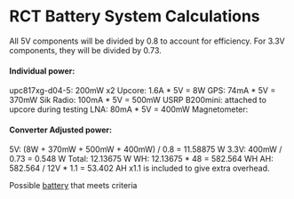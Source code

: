 # RCT Battery System Calculations

All 5V components will be divided by 0.8 to account for efficiency. For 3.3V components, they will be divided by 0.73.

#### Individual power: 
upc817xg-d04-5: 200mW x2
Upcore: 1.6A * 5V = 8W 
GPS: 74mA * 5V = 370mW
Sik Radio: 100mA * 5V = 500mW
USRP B200mini: attached to upcore during testing
LNA: 80mA * 5V = 400mW
Magnetometer: 


#### Converter Adjusted power:
5V: (8W + 370mW + 500mW + 400mW) / 0.8 = 11.58875 W
3.3V: 400mW / 0.73 = 0.548 W
Total: 12.13675 W
WH: 12.13675 * 48 = 582.564 WH
AH: 582.564 / 12V * 1.1 = 53.402 AH
x1.1 is included to give extra overhead.

Possible [battery](https://www.weizeus.com/collections/sealed-lead-acid-batteries/products/12v-55ah-deep-cycle-battery-ub12550-for-power-scooter-wheelchair-mobility-emergency-ups-system-trolling-motor) that meets criteria


